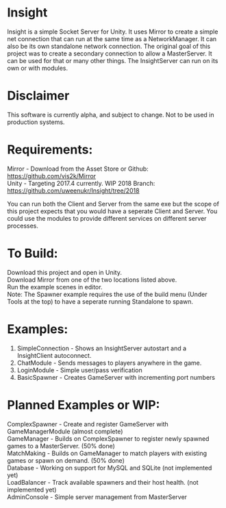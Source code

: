 # Insight  
Insight is a simple Socket Server for Unity. It uses Mirror to create a simple net connection that can run at the same time as a NetworkManager. It can also be its own standalone network connection. The original goal of this project was to create a secondary connection to allow a MasterServer. It can be used for that or many other things. The InsightServer can run on its own or with modules.

# Disclaimer  
This software is currently alpha, and subject to change. Not to be used in production systems.  

# Requirements:  
Mirror - Download from the Asset Store or Github: https://github.com/vis2k/Mirror  
Unity - Targeting 2017.4 currently. WIP 2018 Branch: https://github.com/uweenukr/Insight/tree/2018  

You can run both the Client and Server from the same exe but the scope of this project expects that you would have a seperate Client and Server. You could use the modules to provide different services on different server processes.  

# To Build:  
Download this project and open in Unity.  
Download Mirror from one of the two locations listed above.  
Run the example scenes in editor.  
Note: The Spawner example requires the use of the build menu (Under Tools at the top) to have a seperate running Standalone to spawn.  

# Examples:  
1. SimpleConnection - Shows an InsightServer autostart and a InsightClient autoconnect.
2. ChatModule - Sends messages to players anywhere in the game.  
3. LoginModule - Simple user/pass verification  
4. BasicSpawner - Creates GameServer with incrementing port numbers  

# Planned Examples or WIP:  
ComplexSpawner - Create and register GameServer with GameManagerModule (almost complete)  
GameManager - Builds on ComplexSpawner to register newly spawned games to a MasterServer. (50% done)  
MatchMaking - Builds on GameManager to match players with existing games or spawn on demand. (50% done)  
Database - Working on support for MySQL and SQLite (not implemented yet)  
LoadBalancer - Track available spawners and their host health. (not implemented yet)  
AdminConsole - Simple server management from MasterServer  
